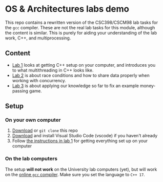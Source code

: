 # OS & Architectures labs demo
This repo contains a rewritten version of the CSC398/CSCM98 lab tasks for the `gcc` compiler. These are not the real lab tasks for this module, although the content is similar. This is purely for aiding your understanding of the lab work, C++, and multiprocessing.

## Content
- [Lab 1](./lab1) looks at getting C++ setup on your computer, and introduces you to what multithreading in C++ looks like.
- [Lab 2](./lab2) is about race conditions and how to share data properly when working with concurrency.
- [Lab 3](./lab3) is about applying our knowledge so far to fix an example money-passing game.

## Setup
### On your own computer
1. [Download](https://github.com/mhmatthall/cscm98/archive/refs/heads/master.zip) or `git clone` this repo
2. [Download](https://code.visualstudio.com/download) and install Visual Studio Code (vscode) if you haven't already
3. Follow [the instructions in lab 1](./lab1/readme.md) for getting everything set up on your computer

### On the lab computers
The setup __will not work__ on the University lab computers (yet), but will work on the [online `gcc` compiler](https://www.onlinegdb.com/online_c_compiler). Make sure you set the language to `C++ 17`.
